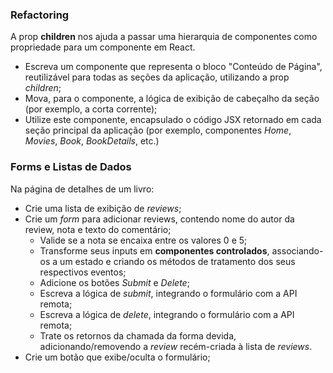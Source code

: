 ### Refactoring

A prop **children** nos ajuda a passar uma hierarquia de componentes como propriedade para um componente em React.

- Escreva um componente que representa o bloco "Conteúdo de Página", reutilizável para todas as seções da aplicação, utilizando a prop *children*;
- Mova, para o componente, a lógica de exibição de cabeçalho da seção (por exemplo, a corta corrente);
- Utilize este componente, encapsulado o código JSX retornado em cada seção principal da aplicação (por exemplo, componentes *Home*, *Movies*, *Book*, *BookDetails*, etc.)

### Forms e Listas de Dados

Na página de detalhes de um livro:
- Crie uma lista de exibição de *reviews*;
- Crie um *form* para adicionar reviews, contendo nome do autor da review, nota e texto do comentário;
  - Valide se a nota se encaixa entre os valores 0 e 5;
  - Transforme seus inputs em **componentes controlados**, associando-os a um estado e criando os métodos de tratamento dos seus respectivos eventos;
  - Adicione os botões *Submit* e *Delete*;
  - Escreva a lógica de *submit*, integrando o formulário com a API remota;
  - Escreva a lógica de *delete*, integrando o formulário com a API remota;
  - Trate os retornos da chamada da forma devida, adicionando/removendo a *review* recém-criada à lista de *reviews*.
- Crie um botão que exibe/oculta o formulário;
